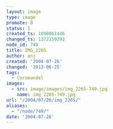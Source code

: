 ```yaml
---
layout: image
type: image
promote: 0
status: 1
created_ts: 1090861446
changed_ts: 1372159393
node_id: 749
title: IMG_2265
author: anj
created: '2004-07-26'
changed: '2013-06-25'
tags:
  - Coromandel
images:
  - src: image/images/img_2265-749.jpg
    name: img_2265-749.jpg
url: "/2004/07/26/img_2265/"
aliases:
  - "/node/749/"
date: '2004-07-26'
---
```


